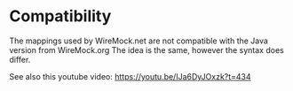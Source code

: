 # Compatibility

The mappings used by WireMock.net are not compatible with the Java version from WireMock.org
The idea is the same, however the syntax does differ.

See also this youtube video: https://youtu.be/IJa6DyJOxzk?t=434